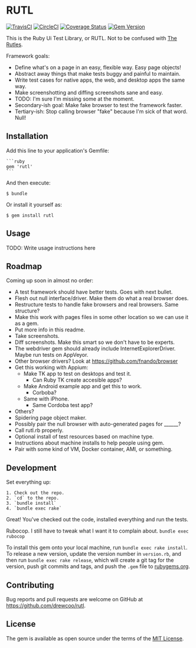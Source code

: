 # RUTL

[![TravisCI](https://api.travis-ci.org/drewcoo/rutl.svg)](https://travis-ci.org/drewcoo/rutl)
[![CircleCI](https://circleci.com/gh/drewcoo/rutl.svg?style=shield)](https://circleci.com/gh/drewcoo/rutl)
[![Coverage Status](https://coveralls.io/repos/github/drewcoo/rutl/badge.svg?branch=master)](https://coveralls.io/github/drewcoo/rutl?branch=master)
[![Gem Version](https://badge.fury.io/rb/rutl.svg)](https://badge.fury.io/rb/rutl)

This is the Ruby Ui Test Library, or RUTL. Not to be confused with [The Rutles](https://www.rutles.org/).

Framework goals:
* Define what's on a page in an easy, flexible way. Easy page objects!
* Abstract away things that make tests buggy and painful to maintain.
* Write test cases for native apps, the web, and desktop apps the same way.
* Make screenshotting and diffing screenshots sane and easy.
* TODO: I'm sure I'm missing some at the moment.
* Secondary-ish goal: Make fake browser to test the framework faster.
* Tertiary-ish: Stop calling browser "fake" because I'm sick of that word. Null!

## Installation

Add this line to your application's Gemfile:

    ```ruby
    gem 'rutl'
    ```

And then execute:

    $ bundle

Or install it yourself as:

    $ gem install rutl

## Usage

TODO: Write usage instructions here

## Roadmap
Coming up soon in almost no order:
* A test framework should have better tests. Goes with next bullet.
* Flesh out null interface/driver. Make them do what a real browser does.
* Restructure tests to handle fake browsers and real browsers. Same structure?
* Make this work with pages files in some other location so we can use it as a gem.
* Put more info in this readme.
* Take screenshots.
* Diff screenshots. Make this smart so we don't have to be experts.
* The webdriver gem should already include InternetExplorerDriver. Maybe run tests on AppVeyor.
* Other browser drivers? Look at https://github.com/fnando/browser
* Get this working with Appium:
  * Make TK app to test on desktops and test it.
    * Can Ruby TK create accesible apps?
  * Make Android example app and get this to work.
    * Corboba?
  * Same with iPhone.
    * Same Cordoba test app?
* Others?
* Spidering page object maker.
* Possibly pair the null browser with auto-generated pages for ______?
* Call rutl.rb properly.
* Optional install of test resources based on machine type.
* Instructions about machine installs to help people using gem.
* Pair with some kind of VM, Docker container, AMI, or something.

## Development

Set everything up:

    1. Check out the repo.
    2. `cd` to the repo.
    3. `bundle install`
    4. `bundle exec rake`

Great! You've checked out the code, installed everything and run the tests.

Rubocop. I still have to tweak what I want it to complain about.
    `bundle exec rubocop`

To install this gem onto your local machine, run `bundle exec rake install`. To release a new version, update the version number in `version.rb`, and then run `bundle exec rake release`, which will create a git tag for the version, push git commits and tags, and push the `.gem` file to [rubygems.org](https://rubygems.org).

## Contributing

Bug reports and pull requests are welcome on GitHub at https://github.com/drewcoo/rutl.


## License

The gem is available as open source under the terms of the [MIT License](http://opensource.org/licenses/MIT).
